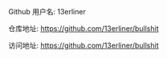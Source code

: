 Github 用户名: 13erliner

仓库地址: https://github.com/13erliner/bullshit

访问地址:  https://github.com/13erliner/bullshit

